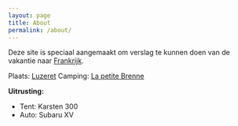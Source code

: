 ```yaml
---
layout: page
title: About
permalink: /about/
---
```


Deze site is speciaal aangemaakt om verslag te kunnen doen van de vakantie naar [Frankrijk](https://nl.wikipedia.org/wiki/Frankrijk).  

Plaats: [Luzeret](https://nl.wikipedia.org/wiki/Luzeret)
Camping: [La petite Brenne](https://www.lapetitebrenne.com)

**Uitrusting:**
- Tent: Karsten 300  
- Auto: Subaru XV
